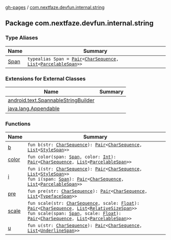 [gh-pages](../index.md) / [com.nextfaze.devfun.internal.string](./index.md)

## Package com.nextfaze.devfun.internal.string

### Type Aliases

| Name | Summary |
|---|---|
| [Span](-span.md) | `typealias Span = `[`Pair`](https://kotlinlang.org/api/latest/jvm/stdlib/kotlin/-pair/index.html)`<`[`CharSequence`](https://kotlinlang.org/api/latest/jvm/stdlib/kotlin/-char-sequence/index.html)`, `[`List`](https://kotlinlang.org/api/latest/jvm/stdlib/kotlin.collections/-list/index.html)`<`[`ParcelableSpan`](https://developer.android.com/reference/android/text/ParcelableSpan.html)`>>` |

### Extensions for External Classes

| Name | Summary |
|---|---|
| [android.text.SpannableStringBuilder](android.text.-spannable-string-builder/index.md) |  |
| [java.lang.Appendable](java.lang.-appendable/index.md) |  |

### Functions

| Name | Summary |
|---|---|
| [b](b.md) | `fun b(str: `[`CharSequence`](https://kotlinlang.org/api/latest/jvm/stdlib/kotlin/-char-sequence/index.html)`): `[`Pair`](https://kotlinlang.org/api/latest/jvm/stdlib/kotlin/-pair/index.html)`<`[`CharSequence`](https://kotlinlang.org/api/latest/jvm/stdlib/kotlin/-char-sequence/index.html)`, `[`List`](https://kotlinlang.org/api/latest/jvm/stdlib/kotlin.collections/-list/index.html)`<`[`StyleSpan`](https://developer.android.com/reference/android/text/style/StyleSpan.html)`>>` |
| [color](color.md) | `fun color(span: `[`Span`](-span.md)`, color: `[`Int`](https://kotlinlang.org/api/latest/jvm/stdlib/kotlin/-int/index.html)`): `[`Pair`](https://kotlinlang.org/api/latest/jvm/stdlib/kotlin/-pair/index.html)`<`[`CharSequence`](https://kotlinlang.org/api/latest/jvm/stdlib/kotlin/-char-sequence/index.html)`, `[`List`](https://kotlinlang.org/api/latest/jvm/stdlib/kotlin.collections/-list/index.html)`<`[`ParcelableSpan`](https://developer.android.com/reference/android/text/ParcelableSpan.html)`>>` |
| [i](i.md) | `fun i(str: `[`CharSequence`](https://kotlinlang.org/api/latest/jvm/stdlib/kotlin/-char-sequence/index.html)`): `[`Pair`](https://kotlinlang.org/api/latest/jvm/stdlib/kotlin/-pair/index.html)`<`[`CharSequence`](https://kotlinlang.org/api/latest/jvm/stdlib/kotlin/-char-sequence/index.html)`, `[`List`](https://kotlinlang.org/api/latest/jvm/stdlib/kotlin.collections/-list/index.html)`<`[`StyleSpan`](https://developer.android.com/reference/android/text/style/StyleSpan.html)`>>`<br>`fun i(span: `[`Span`](-span.md)`): `[`Pair`](https://kotlinlang.org/api/latest/jvm/stdlib/kotlin/-pair/index.html)`<`[`CharSequence`](https://kotlinlang.org/api/latest/jvm/stdlib/kotlin/-char-sequence/index.html)`, `[`List`](https://kotlinlang.org/api/latest/jvm/stdlib/kotlin.collections/-list/index.html)`<`[`ParcelableSpan`](https://developer.android.com/reference/android/text/ParcelableSpan.html)`>>` |
| [pre](pre.md) | `fun pre(str: `[`CharSequence`](https://kotlinlang.org/api/latest/jvm/stdlib/kotlin/-char-sequence/index.html)`): `[`Pair`](https://kotlinlang.org/api/latest/jvm/stdlib/kotlin/-pair/index.html)`<`[`CharSequence`](https://kotlinlang.org/api/latest/jvm/stdlib/kotlin/-char-sequence/index.html)`, `[`List`](https://kotlinlang.org/api/latest/jvm/stdlib/kotlin.collections/-list/index.html)`<`[`TypefaceSpan`](https://developer.android.com/reference/android/text/style/TypefaceSpan.html)`>>` |
| [scale](scale.md) | `fun scale(str: `[`CharSequence`](https://kotlinlang.org/api/latest/jvm/stdlib/kotlin/-char-sequence/index.html)`, scale: `[`Float`](https://kotlinlang.org/api/latest/jvm/stdlib/kotlin/-float/index.html)`): `[`Pair`](https://kotlinlang.org/api/latest/jvm/stdlib/kotlin/-pair/index.html)`<`[`CharSequence`](https://kotlinlang.org/api/latest/jvm/stdlib/kotlin/-char-sequence/index.html)`, `[`List`](https://kotlinlang.org/api/latest/jvm/stdlib/kotlin.collections/-list/index.html)`<`[`RelativeSizeSpan`](https://developer.android.com/reference/android/text/style/RelativeSizeSpan.html)`>>`<br>`fun scale(span: `[`Span`](-span.md)`, scale: `[`Float`](https://kotlinlang.org/api/latest/jvm/stdlib/kotlin/-float/index.html)`): `[`Pair`](https://kotlinlang.org/api/latest/jvm/stdlib/kotlin/-pair/index.html)`<`[`CharSequence`](https://kotlinlang.org/api/latest/jvm/stdlib/kotlin/-char-sequence/index.html)`, `[`List`](https://kotlinlang.org/api/latest/jvm/stdlib/kotlin.collections/-list/index.html)`<`[`ParcelableSpan`](https://developer.android.com/reference/android/text/ParcelableSpan.html)`>>` |
| [u](u.md) | `fun u(str: `[`CharSequence`](https://kotlinlang.org/api/latest/jvm/stdlib/kotlin/-char-sequence/index.html)`): `[`Pair`](https://kotlinlang.org/api/latest/jvm/stdlib/kotlin/-pair/index.html)`<`[`CharSequence`](https://kotlinlang.org/api/latest/jvm/stdlib/kotlin/-char-sequence/index.html)`, `[`List`](https://kotlinlang.org/api/latest/jvm/stdlib/kotlin.collections/-list/index.html)`<`[`UnderlineSpan`](https://developer.android.com/reference/android/text/style/UnderlineSpan.html)`>>` |
